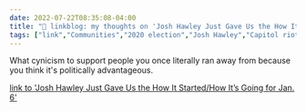 ```yaml
---
date: 2022-07-22T08:35:08-04:00
title: "🔗 linkblog: my thoughts on 'Josh Hawley Just Gave Us the How It Started/How It’s Going for Jan. 6'"
tags: ["link","Communities","2020 election","Josh Hawley","Capitol riot"]
---
```

What cynicism to support people you once literally ran away from because you think it's politically advantageous.
 

[link to 'Josh Hawley Just Gave Us the How It Started/How It’s Going for Jan. 6'](https://www.vice.com/en/article/bvmn55/josh-hawley-running-away-jan-6)
